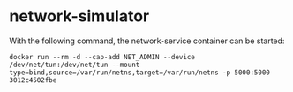 # network-simulator

With the following command, the network-service container can be started:
```
docker run --rm -d --cap-add NET_ADMIN --device /dev/net/tun:/dev/net/tun --mount type=bind,source=/var/run/netns,target=/var/run/netns -p 5000:5000 3012c4502fbe
```

